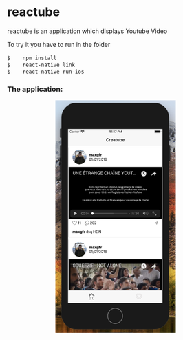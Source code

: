 # reactube

reactube is an application which displays Youtube Video

To try it you have to run in the folder

```
$    npm install
$    react-native link
$    react-native run-ios
```

### The application:

<div align="center">
  <img src="https://github.com/maxgfr/reactube/blob/master/github/screen.png" height="540" width="280"/>
</div>
